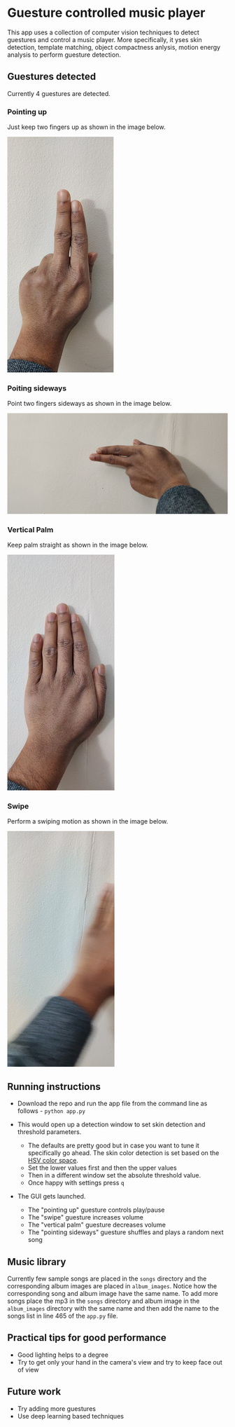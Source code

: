# Guesture controlled music player

This app uses a collection of computer vision techniques to detect guestures and control a music player.
More specifically, it yses skin detection, template matching, object compactness anlysis, motion energy analysis to perform guesture detection.

## Guestures detected

Currently 4 guestures are detected. 

### Pointing up 

Just keep two fingers up as shown in the image below.

![point up](/images/point_up_.jpeg)

### Poiting sideways

Point two fingers sideways as shown in the image below. 

![point sideways](/images/point_sideways.jpeg)


### Vertical Palm

Keep palm straight as shown in the image below.

![vertical palm](/images/vertical_palm_.jpeg)


### Swipe

Perform a swiping motion as shown in the image below.

![swipe](/images/swipe_.jpeg)


## Running instructions

* Download the repo and run the app file from the command line as follows -
`python app.py`

* This would open up a detection window to set skin detection and threshold parameters. 
    * The defaults are pretty good but in case you want to tune it specifically go ahead. The skin color detection is set based on the [HSV color space](https://en.wikipedia.org/wiki/HSL_and_HSV).
    * Set the lower values first and then the upper values
    * Then in a different window set the absolute threshold value.
    * Once happy with settings press `q`

* The GUI gets launched.
    * The "pointing up" guesture controls play/pause
    * The "swipe" guesture increases volume
    * The "vertical palm" guesture decreases volume
    * The "pointing sideways" guesture shuffles and plays a random next song

## Music library

Currently few sample songs are placed in the `songs` directory and the corresponding album images are placed in `album_images`. Notice how the corresponding song and album image have the same name. To add more songs place the mp3 in the `songs` directory and album image in the `album_images` directory with the same name and then add the name to the songs list in line 465 of the `app.py` file.

## Practical tips for good performance

* Good lighting helps to a degree
* Try to get only your hand in the camera's view and try to keep face out of view

## Future work 

* Try adding more guestures
* Use deep learning based techniques

